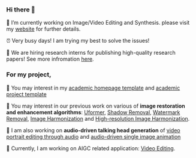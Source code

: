 ### Hi there 👋
🔭 I’m currently working on Image/Video Editing and Synthesis. please visit my [website](http://vinthony.github.io) for further details.

⏰ Very busy days! I am trying my best to solve the issues!

📍 We are hiring research interns for publishing high-quality research papers! See more infromation [here](https://zhuanlan.zhihu.com/p/423801997).


### For my project,

🧸 You may interest in my [academic homepage template](https://github.com/vinthony/academic) and [academic project template](https://github.com/vinthony/project-page-template)

🧸 You may interest in our previous work on various of __image restoration and enhancement algorithms__: [Uformer](https://github.com/ZhendongWang6/Uformer), [Shadow Removal](https://github.com/vinthony/ghost-free-shadow-removal), [Watermark Removal](https://github.com/vinthony/deep-blind-watermark-removal), [Image Harmonization](https://github.com/vinthony/s2am) and [High-resolution Image Harmonization](https://github.com/stefanLeong/S2CRNet).

🧸 I am also working on __audio-driven talking head generation__ of [video portrait editing through audio](https://github.com/vinthony/video-retalking) and [audio-driven single image animation](https://github.com/Winfredy/SadTalker)

🧸 Currently, I am working on AIGC related application: [Video Editing](https://github.com/ChenyangQiQi/FateZero).

<!--
[![Xiaodong Cun's github stats](https://github-readme-stats.vercel.app/api?username=vinthony&show_icons=true&theme=dracula)](https://github.com/anuraghazra/github-readme-stats)


**vinthony/vinthony** is a ✨ _special_ ✨ repository because its `README.md` (this file) appears on your GitHub profile.
-->



